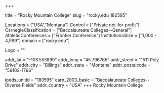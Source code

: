 
+++

title = "Rocky Mountain College"
slug = "rocky.edu_180595"

Locations = ["USA","Montana"]
Control = ["Private not-for-profit"]
CarnegieClassification = ["Baccalaureate Colleges--General"]
AthleticConferences = ["Frontier Conference"]
InstitutionalSize = ["1,000 - 4,999"]
domain = ["rocky.edu"]

Logo = ""

addr_lat = "-108.553899"
addr_long = "45.796765"
addr_street = "1511 Poly Drive"
addr_city = "Billings"
addr_state = "Montana"
addr_postalcode = "59102-1796"

ipeds_unitid = "180595"
carn_2000_basic = "Baccalaureate Colleges--Diverse Fields"
addr_country = "USA"
+++
    Rocky Mountain College
